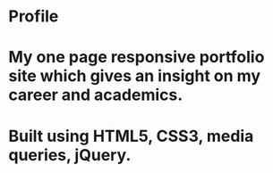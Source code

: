 # Profile
# My one page responsive portfolio site which gives an insight on my career and academics.
# Built using HTML5, CSS3, media queries, jQuery.
